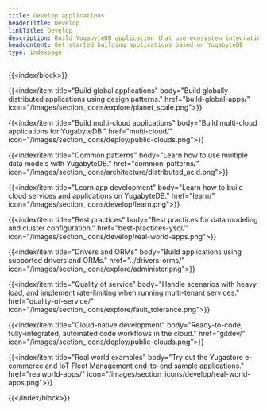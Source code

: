 ```yaml
---
title: Develop applications
headerTitle: Develop
linkTitle: Develop
description: Build YugabyteDB application that use ecosystem integrations and GraphQL.
headcontent: Get started building applications based on YugabyteDB
type: indexpage
---
```


{{<index/block>}}

  {{<index/item
    title="Build global applications"
    body="Build globally distributed applications using design patterns."
    href="build-global-apps/"
    icon="/images/section_icons/explore/planet_scale.png">}}

  {{<index/item
    title="Build multi-cloud applications"
    body="Build multi-cloud applications for YugabyteDB."
    href="multi-cloud/"
    icon="/images/section_icons/deploy/public-clouds.png">}}

  {{<index/item
    title="Common patterns"
    body="Learn how to use multiple data models with YugabyteDB."
    href="common-patterns/"
    icon="/images/section_icons/architecture/distributed_acid.png">}}

  {{<index/item
    title="Learn app development"
    body="Learn how to build cloud services and applications on YugabyteDB."
    href="learn/"
    icon="/images/section_icons/develop/learn.png">}}

  {{<index/item
    title="Best practices"
    body="Best practices for data modeling and cluster configuration."
    href="best-practices-ysql/"
    icon="/images/section_icons/develop/real-world-apps.png">}}

  {{<index/item
    title="Drivers and ORMs"
    body="Build applications using supported drivers and ORMs."
    href="../drivers-orms/"
    icon="/images/section_icons/explore/administer.png">}}

  {{<index/item
    title="Quality of service"
    body="Handle scenarios with heavy load, and implement rate-limiting when running multi-tenant services."
    href="quality-of-service/"
    icon="/images/section_icons/explore/fault_tolerance.png">}}

  {{<index/item
    title="Cloud-native development"
    body="Ready-to-code, fully-integrated, automated code workflows in the cloud."
    href="gitdev/"
    icon="/images/section_icons/deploy/public-clouds.png">}}

  {{<index/item
    title="Real world examples"
    body="Try out the Yugastore e-commerce and IoT Fleet Management end-to-end sample applications."
    href="realworld-apps/"
    icon="/images/section_icons/develop/real-world-apps.png">}}

{{</index/block>}}
